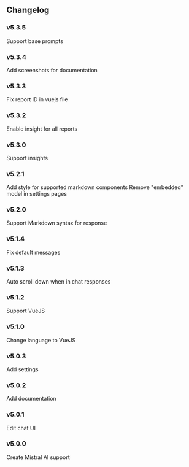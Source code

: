 ## Changelog

### v5.3.5

Support base prompts

### v5.3.4

Add screenshots for documentation

### v5.3.3

Fix report ID in vuejs file

### v5.3.2

Enable insight for all reports

### v5.3.0

Support insights

### v5.2.1

Add style for supported markdown components
Remove "embedded" model in settings pages

### v5.2.0

Support Markdown syntax for response

### v5.1.4

Fix default messages

### v5.1.3

Auto scroll down when in chat responses

### v5.1.2

Support VueJS

### v5.1.0

Change language to VueJS

### v5.0.3

Add settings

### v5.0.2

Add documentation

### v5.0.1

Edit chat UI

### v5.0.0

Create Mistral AI support
